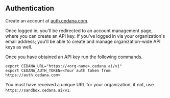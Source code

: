 ## Authentication

Create an account at [auth.cedana.com](https://auth.cedana.com).

Once logged in, you'll be redirected to an account management page, where you can create an API key. If you've logged in via your organization's email address; you'll be able to create and manage organization-wide API keys as well.

Once you have obtained an API key run the following commands.

```
export CEDANA_URL="https://<org-name>.cedana.ai/v1"
export CEDANA_AUTH_TOKEN=<Your auth token from https://auth.cedana.com>
```

You must have received a unique URL for your organization, if not, use `https://sandbox.cedana.ai/v1`.
